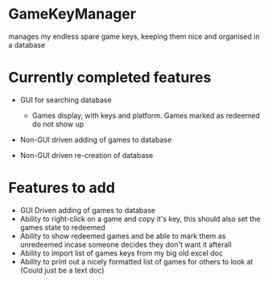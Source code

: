# GameKeyManager
manages my endless spare game keys, keeping them nice and organised in a database


# Currently completed features
* GUI for searching database
    * Games display, with keys and platform. Games marked as redeemed do not show up

* Non-GUI driven adding of games to database
* Non-GUI driven re-creation of database


# Features to add
* GUI Driven adding of games to database
* Ability to right-click on a game and copy it's key, this should also set the games state to redeemed
* Ability to show redeemed games and be able to mark them as unredeemed incase someone decides they don't want it afterall
* Ability to import list of games keys from my big old excel doc
* Ability to print out a nicely formatted list of games for others to look at (Could just be a text doc)
